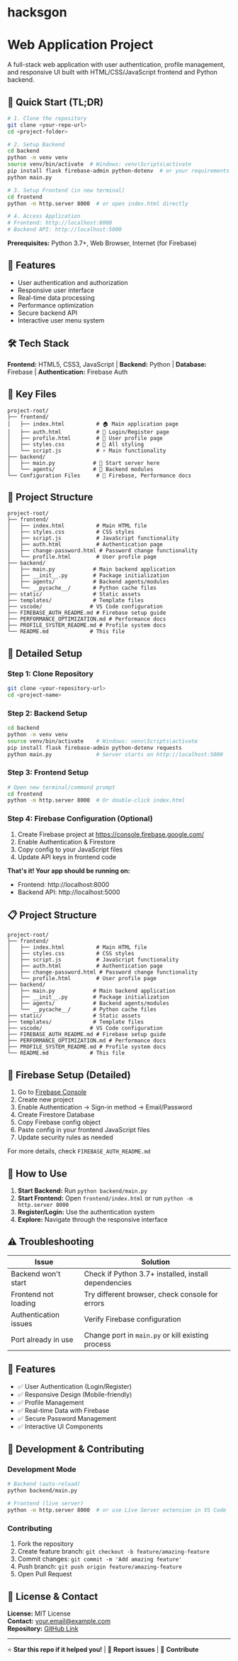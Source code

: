 # hacksgon
# Web Application Project

A full-stack web application with user authentication, profile management, and responsive UI built with HTML/CSS/JavaScript frontend and Python backend.

## 🚀 Quick Start (TL;DR)

```bash
# 1. Clone the repository
git clone <your-repo-url>
cd <project-folder>

# 2. Setup Backend
cd backend
python -m venv venv
source venv/bin/activate  # Windows: venv\Scripts\activate
pip install flask firebase-admin python-dotenv  # or your requirements
python main.py

# 3. Setup Frontend (in new terminal)
cd frontend
python -m http.server 8000  # or open index.html directly

# 4. Access Application
# Frontend: http://localhost:8000
# Backend API: http://localhost:5000
```

**Prerequisites:** Python 3.7+, Web Browser, Internet (for Firebase)

## 🚀 Features

- User authentication and authorization
- Responsive user interface
- Real-time data processing
- Performance optimization
- Secure backend API
- Interactive user menu system

## 🛠️ Tech Stack

**Frontend:** HTML5, CSS3, JavaScript | **Backend:** Python | **Database:** Firebase | **Authentication:** Firebase Auth

## 📁 Key Files

```
project-root/
├── frontend/
│   ├── index.html          # 🏠 Main application page
│   ├── auth.html           # 🔐 Login/Register page
│   ├── profile.html        # 👤 User profile page
│   ├── styles.css          # 🎨 All styling
│   └── script.js           # ⚡ Main functionality
├── backend/
│   ├── main.py            # 🚀 Start server here
│   └── agents/            # 📂 Backend modules
└── Configuration Files     # 🔧 Firebase, Performance docs
```

## 📁 Project Structure

```
project-root/
├── frontend/
│   ├── index.html          # Main HTML file
│   ├── styles.css          # CSS styles
│   ├── script.js           # JavaScript functionality
│   ├── auth.html           # Authentication page
│   ├── change-password.html # Password change functionality
│   └── profile.html        # User profile page
├── backend/
│   ├── main.py            # Main backend application
│   ├── __init__.py        # Package initialization
│   ├── agents/            # Backend agents/modules
│   └── __pycache__/       # Python cache files
├── static/                # Static assets
├── templates/             # Template files
├── vscode/               # VS Code configuration
├── FIREBASE_AUTH_README.md # Firebase setup guide
├── PERFORMANCE_OPTIMIZATION.md # Performance docs
├── PROFILE_SYSTEM_README.md # Profile system docs
└── README.md             # This file
```

## 🔧 Detailed Setup

### Step 1: Clone Repository
```bash
git clone <your-repository-url>
cd <project-name>
```

### Step 2: Backend Setup
```bash
cd backend
python -m venv venv
source venv/bin/activate    # Windows: venv\Scripts\activate
pip install flask firebase-admin python-dotenv requests
python main.py              # Server starts on http://localhost:5000
```

### Step 3: Frontend Setup
```bash
# Open new terminal/command prompt
cd frontend
python -m http.server 8000  # Or double-click index.html
```

### Step 4: Firebase Configuration (Optional)
1. Create Firebase project at https://console.firebase.google.com/
2. Enable Authentication & Firestore
3. Copy config to your JavaScript files
4. Update API keys in frontend code

**That's it! Your app should be running on:**
- Frontend: http://localhost:8000
- Backend API: http://localhost:5000

## 📋 Project Structure

```
project-root/
├── frontend/
│   ├── index.html          # Main HTML file
│   ├── styles.css          # CSS styles
│   ├── script.js           # JavaScript functionality
│   ├── auth.html           # Authentication page
│   ├── change-password.html # Password change functionality
│   └── profile.html        # User profile page
├── backend/
│   ├── main.py            # Main backend application
│   ├── __init__.py        # Package initialization
│   ├── agents/            # Backend agents/modules
│   └── __pycache__/       # Python cache files
├── static/                # Static assets
├── templates/             # Template files
├── vscode/               # VS Code configuration
├── FIREBASE_AUTH_README.md # Firebase setup guide
├── PERFORMANCE_OPTIMIZATION.md # Performance docs
├── PROFILE_SYSTEM_README.md # Profile system docs
└── README.md             # This file
```

## 🔐 Firebase Setup (Detailed)

1. Go to [Firebase Console](https://console.firebase.google.com/)
2. Create new project
3. Enable Authentication → Sign-in method → Email/Password
4. Create Firestore Database
5. Copy Firebase config object
6. Paste config in your frontend JavaScript files
7. Update security rules as needed

For more details, check `FIREBASE_AUTH_README.md`

## 🚦 How to Use

1. **Start Backend:** Run `python backend/main.py` 
2. **Start Frontend:** Open `frontend/index.html` or run `python -m http.server 8000`
3. **Register/Login:** Use the authentication system
4. **Explore:** Navigate through the responsive interface

## ⚠️ Troubleshooting

| Issue | Solution |
|-------|----------|
| Backend won't start | Check if Python 3.7+ installed, install dependencies |
| Frontend not loading | Try different browser, check console for errors |
| Authentication issues | Verify Firebase configuration |
| Port already in use | Change port in `main.py` or kill existing process |

## 🚀 Features

- ✅ User Authentication (Login/Register)
- ✅ Responsive Design (Mobile-friendly)
- ✅ Profile Management
- ✅ Real-time Data with Firebase
- ✅ Secure Password Management
- ✅ Interactive UI Components

## 🔧 Development & Contributing

### Development Mode
```bash
# Backend (auto-reload)
python backend/main.py

# Frontend (live server)
python -m http.server 8000  # or use Live Server extension in VS Code
```

### Contributing
1. Fork the repository
2. Create feature branch: `git checkout -b feature/amazing-feature`
3. Commit changes: `git commit -m 'Add amazing feature'`
4. Push branch: `git push origin feature/amazing-feature`
5. Open Pull Request

## 📄 License & Contact

**License:** MIT License  
**Contact:** [your.email@example.com](mailto:your.email@example.com)  
**Repository:** [GitHub Link](https://github.com/yourusername/repo-name)

---

⭐ **Star this repo if it helped you!** | 🐛 **Report issues** | 🤝 **Contribute**
